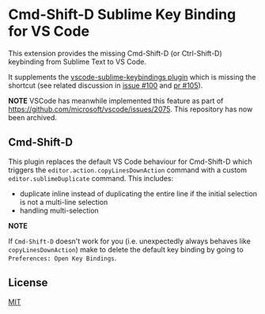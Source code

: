 
# Cmd-Shift-D Sublime Key Binding for VS Code

This extension provides the missing Cmd-Shift-D (or Ctrl-Shift-D) keybinding from Sublime Text to VS Code.

It supplements the [vscode-sublime-keybindings plugin](https://github.com/Microsoft/vscode-sublime-keybindings) which is missing the shortcut (see related discussion in [issue #100](https://github.com/Microsoft/vscode-sublime-keybindings/issues/100) and [pr #105](https://github.com/Microsoft/vscode-sublime-keybindings/pull/105)).

**NOTE** VSCode has meanwhile implemented this feature as part of https://github.com/microsoft/vscode/issues/2075. This repository has now been archived.

## Cmd-Shift-D

This plugin replaces the default VS Code behaviour for Cmd-Shift-D which triggers the `editor.action.copyLinesDownAction` command with a custom `editor.sublimeDuplicate` command. This includes:

- duplicate inline instead of duplicating the entire line if the initial selection is not a multi-line selection
- handling multi-selection

**NOTE**

If `Cmd-Shift-D` doesn't work for you (i.e. unexpectedly always behaves like `copyLinesDownAction`) make to delete the default key binding by going to `Preferences: Open Key Bindings`.

## License
[MIT](license.txt)
